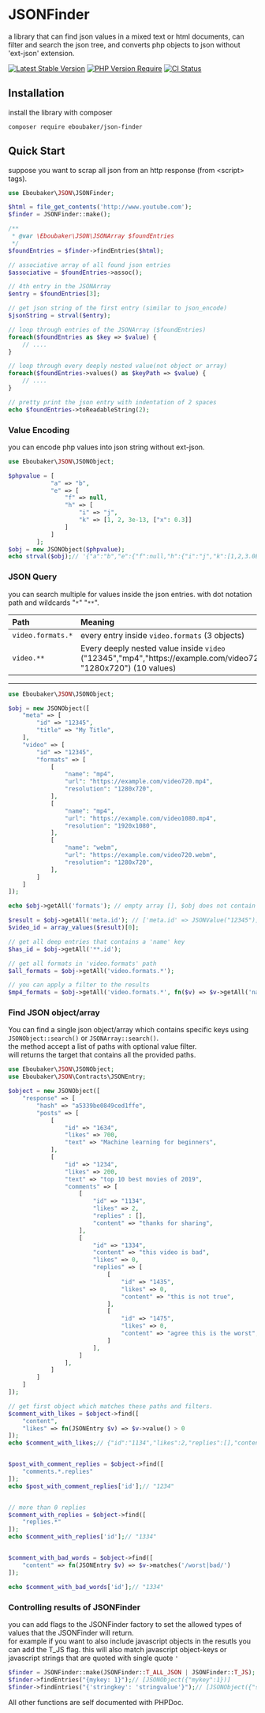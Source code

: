 # JSONFinder
a library that can find json values in a mixed text or html documents, can filter and search the json tree, and converts php objects to json without 'ext-json' extension.

[![Latest Stable Version](https://img.shields.io/packagist/v/eboubaker/json-finder.svg?style=flat-square)](https://packagist.org/packages/eboubaker/json-finder)
[![PHP Version Require](http://poser.pugx.org/eboubaker/json-finder/require/php)](https://packagist.org/packages/eboubaker/json-finder)
[![CI Status](https://github.com/eboubaker/JSONFinder/actions/workflows/CI.yml/badge.svg)](https://github.com/Eboubaker/JSONFinder/actions)

## Installation

install the library with composer
```
composer require eboubaker/json-finder
```

## Quick Start
suppose you want to scrap all json from an http response (from &lt;script&gt; tags).
```php
use Eboubaker\JSON\JSONFinder;

$html = file_get_contents('http://www.youtube.com');
$finder = JSONFinder::make();

/**
 * @var \Eboubaker\JSON\JSONArray $foundEntries
 */
$foundEntries = $finder->findEntries($html);

// associative array of all found json entries
$associative = $foundEntries->assoc();

// 4th entry in the JSONArray
$entry = $foundEntries[3];

// get json string of the first entry (similar to json_encode)
$jsonString = strval($entry);

// loop through entries of the JSONArray ($foundEntries)
foreach($foundEntries as $key => $value) {
    // ....
}

// loop through every deeply nested value(not object or array)
foreach($foundEntries->values() as $keyPath => $value) {
    // ....
}

// pretty print the json entry with indentation of 2 spaces
echo $foundEntries->toReadableString(2);
```

### Value Encoding

you can encode php values into json string without ext-json.

```php
use Eboubaker\JSON\JSONObject;

$phpvalue = [
            "a" => "b",
            "e" => [
                "f" => null,
                "h" => [
                    "i" => "j",
                    "k" => [1, 2, 3e-13, ["x": 0.3]]
                ]
            ]
        ];
$obj = new JSONObject($phpvalue);
echo strval($obj);// '{"a":"b","e":{"f":null,"h":{"i":"j","k":[1,2,3.0E-13,{"x":0.3}]}}}'
```

### JSON Query

you can search multiple for values inside the json entries. with dot notation path and wildcards "`*`" "`**`".

| Path              | Meaning     |
| :---              | :----       |
| `video.formats.*` | every entry inside `video.formats` (3 objects)       |
| `video.**`        | Every deeply nested value inside `video` ("12345","mp4","https://<span></span>example.com/video720.mp4",..., "1280x720") (10 values)       |

------------------------------------------

```php
use Eboubaker\JSON\JSONObject;

$obj = new JSONObject([
    "meta" => [
        "id" => "12345",
        "title" => "My Title",
    ],
    "video" => [
        "id" => "12345",
        "formats" => [
            [
                "name": "mp4",
                "url": "https://example.com/video720.mp4",
                "resolution": "1280x720",
            ],
            [
                "name": "mp4",
                "url": "https://example.com/video1080.mp4",
                "resolution": "1920x1080",
            ],
            [
                "name": "webm",
                "url": "https://example.com/video720.webm",
                "resolution": "1280x720",
            ],
        ]
    ]
]);

echo $obj->getAll('formats'); // empty array [], $obj does not contain 'formats' path

$result = $obj->getAll('meta.id'); // ['meta.id' => JSONValue("12345")]
$video_id = array_values($result)[0];

// get all deep entries that contains a 'name' key
$has_id = $obj->getAll('**.id');

// get all formats in 'video.formats' path
$all_formats = $obj->getAll('video.formats.*');

// you can apply a filter to the results
$mp4_formats = $obj->getAll('video.formats.*', fn($v) => $v->getAll('name')->equals('mp4')); // ['video.formats.0' => JSONObject({"name":"mp4","url":"https://example.com/video720.mp4","resolution":"1280x720"})]

```

### Find JSON object/array

You can find a single json object/array which contains specific keys using `JSONObject::search()`
or `JSONArray::search()`.  
the method accept a list of paths with optional value filter.  
will returns the target that contains all the provided paths.

```php
use Eboubaker\JSON\JSONObject;
use Eboubaker\JSON\Contracts\JSONEntry;

$object = new JSONObject([
    "response" => [
        "hash" => "a5339be0849ced1ffe",
        "posts" => [
            [
                "id" => "1634",
                "likes" => 700,
                "text" => "Machine learning for beginners",
            ],
            [
                "id" => "1234",
                "likes" => 200,
                "text" => "top 10 best movies of 2019",
                "comments" => [
                    [
                        "id" => "1134",
                        "likes" => 2,
                        "replies" : [],
                        "content" => "thanks for sharing",
                    ],
                    [
                        "id" => "1334",
                        "content" => "this video is bad",
                        "likes" => 0,
                        "replies" => [
                            [
                                "id" => "1435",
                                "likes" => 0,
                                "content" => "this is not true",
                            ],
                            [
                                "id" => "1475",
                                "likes" => 0,
                                "content" => "agree this is the worst",
                            ]
                        ],
                    ]
                ],
            ]
        ]
    ]
]);

// get first object which matches these paths and filters.
$comment_with_likes = $object->find([
    "content",
    "likes" => fn(JSONEntry $v) => $v->value() > 0
]);
echo $comment_with_likes;// {"id":"1134","likes":2,"replies":[],"content":"thanks for sharing"}


$post_with_comment_replies = $object->find([
    "comments.*.replies"
]);
echo $post_with_comment_replies['id'];// "1234"


// more than 0 replies
$comment_with_replies = $object->find([
    "replies.*"
]);
echo $comment_with_replies['id'];// "1334"


$comment_with_bad_words = $object->find([
    "content" => fn(JSONEntry $v) => $v->matches('/worst|bad/')
]);

echo $comment_with_bad_words['id'];// "1334"
```

### Controlling results of JSONFinder

you can add flags to the JSONFinder factory to set the allowed types of values that the JSONFinder will return.  
for example if you want to also include javascript objects in the resutls you can add the T_JS flag. this will also
match javascript object-keys or javascript strings that are quoted with single quote `'`

```php
$finder = JSONFinder::make(JSONFinder::T_ALL_JSON | JSONFinder::T_JS);
$finder->findEntries("{mykey: 1}");// [JSONObject({"mykey":1})]
$finder->findEntries("{'stringkey': 'stringvalue'}");// [JSONObject({"stringkey":"stringvalue"})]
```

All other functions are self documented with PHPDoc.
